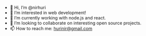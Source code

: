 - 👋 Hi, I’m @nirhuri
- 👀 I’m interested in web development!
- 🌱 I’m currently working with node.js and react.
- 💞️ I’m looking to collaborate on interesting open source projects.
- 📫 How to reach me: hurinir@gmail.com

<!---
nirhuri/nirhuri is a ✨ special ✨ repository because its `README.md` (this file) appears on your GitHub profile.
You can click the Preview link to take a look at your changes.
--->
